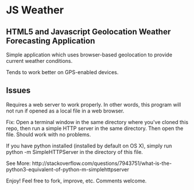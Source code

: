 <h1>JS Weather</h1>
<h2>HTML5 and Javascript Geolocation Weather Forecasting Application</h2>

<p>Simple application which uses browser-based geolocation to provide current weather conditions.</p>
<p>Tends to work better on GPS-enabled devices.</p>

<h2>Issues</h2>
<p>Requires a web server to work properly. In other words, this program will not run if opened as a local file in a web browser.</p>
<p>Fix: Open a terminal window in the same directory where you've cloned this repo, then run a simple HTTP server in the same directory. Then open the file. Should work with no problems.</p>
<p>If you have python installed (installed by default on OS X), simply run python -m SimpleHTTPServer in the directory of this file.</p>
<p>See More: http://stackoverflow.com/questions/7943751/what-is-the-python3-equivalent-of-python-m-simplehttpserver</p>
<p>Enjoy! Feel free to fork, improve, etc. Comments welcome.</p>